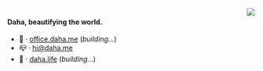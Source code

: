 <img align='right' src="https://github-readme-stats.vercel.app/api/top-langs/?username=DahaWong&theme=graywhite&hide=HTML" />

#### Daha, beautifying the world.

- 💼️ · [office.daha.me](https://office.daha.me) (*building…*)
- 📪️ · hi@daha.me
- 🌊️ · [daha.life](https://daha.life) (*building…*)





